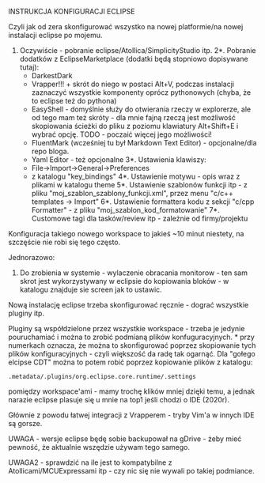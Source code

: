 INSTRUKCJA KONFIGURACJI ECLIPSE

Czyli jak od zera skonfigurować wszystko na nowej platformie/na nowej instalacji eclipse po mojemu.

1. Oczywiście - pobranie eclipse/Atollica/SimplicityStudio itp.
2*. Pobranie dodatków z EclipseMarketplace (dodatki będą stopniowo dopisywane tutaj):
	- DarkestDark
	- Vrapper!!! + skrót do niego w postaci Alt+V, podczas instalacji zaznaczyć wszystkie komponenty oprócz pythonowych (chyba, że to eclipse też do pythona)
	- EasyShell  - domyślnie służy do otwierania rzeczy w explorerze, ale od tego mam też skróty - dla mnie fajną rzeczą jest możliwość skopiowania ścieżki do pliku z poziomu klawiatury Alt+Shift+E i wybrać opcję. TODO - poczaić więcej jego możliwości!
	- FluentMark (wcześniej tu był Markdown Text Editor) - opcjonalne/dla repo bloga.
	- Yaml Editor - też opcjonalne
3*. Ustawienia klawiszy:
	- File->Import->General->Preferences
	- z katalogu "key_bindings"
4*. Ustawienie motywu - opis wraz z plikami w katalogu theme
5*. Ustawienie szablonów funkcji itp - z pliku "moj_szablon_szablony_funkcji.xml", przez menu "c/c++ templates -> Import"
6*. Ustawienie formattera kodu z sekcji "c/cpp Formatter" - z pliku "moj_szablon_kod_formatowanie"
7*. Customowe tagi dla tasków/review itp - zależnie od firmy/projektu

Konfiguracja takiego nowego workspace to jakieś ~10 minut niestety, na szczęście nie robi się tego często.

Jednorazowo:

1. Do zrobienia w systemie - wylaczenie obracania monitorow - ten sam skrot jest wykorzystywany w eclipsie do kopiowania bloków - w katalogu znajduje sie screen jak to ustawic.

Nową instalację eclipse trzeba skonfigurować ręcznie - dograć wszystkie pluginy itp.

Pluginy są współdzielone przez wszystkie workspace - trzeba je jedynie pouruchamiać i można to zrobić podmianą plików konfuguracyjnych.
\* przy numerkach oznacza, że można to skonfigurować poprzez skopiowanie tych plików konfiguracyjnych - czyli większość da radę tak ogarnąć.
Dla "gołego elcipse CDT" można to potem robić poprzez kopiowanie plików z katalogu:
```
.metadata/.plugins/org.eclipse.core.runtime/.settings 
```
pomiędzy workspace'ami - mamy trochę klików mniej dzięki temu, a jednak narazie eclipse plasuje się u mnie na top1 jeśli chodzi o IDE (2020r).

Głównie z powodu łatwej integracji z Vrapperem - tryby Vim'a w innych IDE są gorsze.

UWAGA - wersje eclipse będę sobie backupował na gDrive - żeby mieć pewność, że aktualnie wszędzie używam tego samego.

UWAGA2 - sprawdzić na ile jest to kompatybilne z Atollicami/MCUExpressami itp - czy nic się nie wywali po takiej podmiance.
